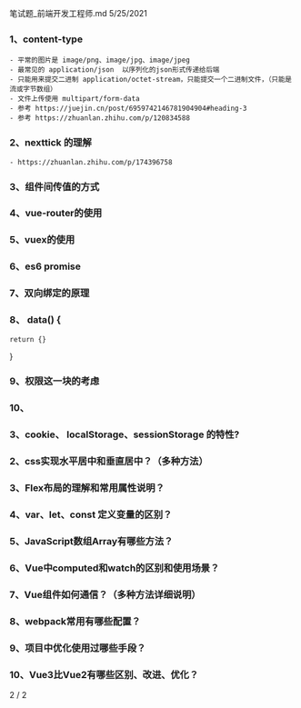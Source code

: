 笔试题_前端开发⼯程师.md	5/25/2021 

### 1、content-type
    - 平常的图片是 image/png、image/jpg、image/jpeg
    - 最常见的 application/json  以序列化的json形式传递给后端
    - 只能用来提交二进制 application/octet-stream，只能提交一个二进制文件，（只能是流或字节数组）
    - 文件上传使用 multipart/form-data
    - 参考 https://juejin.cn/post/6959742146781904904#heading-3
    - 参考 https://zhuanlan.zhihu.com/p/120834588
### 2、nexttick 的理解
    - https://zhuanlan.zhihu.com/p/174396758
### 3、组件间传值的方式

### 4、vue-router的使用

### 5、vuex的使用

### 6、es6 promise 

### 7、双向绑定的原理

### 8、 data() {
    return {}
} 

### 9、权限这一块的考虑

### 10、
### 3、cookie、 localStorage、sessionStorage 的特性? 





### 2、css实现水平居中和垂直居中？（多种方法）






### 3、Flex布局的理解和常用属性说明？






### 4、var、let、const 定义变量的区别？








### 5、JavaScript数组Array有哪些方法？








### 6、Vue中computed和watch的区别和使用场景？ 










### 7、Vue组件如何通信？（多种方法详细说明） 








### 8、webpack常用有哪些配置？









### 9、项目中优化使用过哪些手段？










### 10、Vue3比Vue2有哪些区别、改进、优化？ 

















2 / 2 
